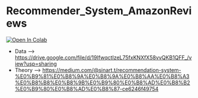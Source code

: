 # Recommender_System_AmazonReviews

[![Open In Colab](https://colab.research.google.com/assets/colab-badge.svg)](https://colab.research.google.com/drive/1GNj6pBTk-Z1GmI13yub8KydtXoAhjlso?usp=sharing)
- Data --> https://drive.google.com/file/d/19IfwqctIzeL75fxKNXfX58vvQKB1QFF_/view?usp=sharing
- Theory --> https://medium.com/@sinart.t/recommendation-system-%E0%B9%81%E0%B8%9A%E0%B8%9A%E0%B8%AA%E0%B8%A3%E0%B8%B8%E0%B8%9B%E0%B9%80%E0%B8%AD%E0%B8%B2%E0%B9%80%E0%B8%AD%E0%B8%87-ce6246f49754

